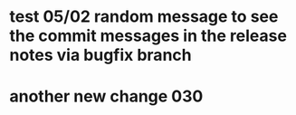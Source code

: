 # test 05/02 random message to see the commit messages in the release notes via bugfix branch


# another new change 030